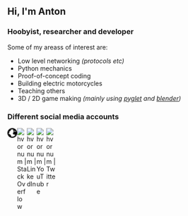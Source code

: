 ## Hi, I'm Anton

### Hoobyist, researcher and developer

Some of my areass of interest are:

 * Low level networking *(protocols etc)*
 * Python mechanics
 * Proof-of-concept coding
 * Building electric motorcycles
 * Teaching others
 * 3D / 2D game making *(mainly using [pyglet](https://github.com/pyglet/pyglet/) and [blender](https://www.blender.org/))*

### Different social media accounts

[<img align="left" alt="hvornum.se" width="22px" src="https://raw.githubusercontent.com/iconic/open-iconic/master/svg/globe.svg" />][website]
[<img align="left" alt="hvornum | StackOverflow" width="22px" src="https://cdn.jsdelivr.net/npm/simple-icons@3.4.0/icons/stackoverflow.svg" />][stackoverflow]
[<img align="left" alt="hvornum | LinkedIn" width="22px" src="https://cdn.jsdelivr.net/npm/simple-icons@v3/icons/linkedin.svg" />][linkedin]
[<img align="left" alt="hvornum | YouTube" width="22px" src="https://cdn.jsdelivr.net/npm/simple-icons@v3/icons/youtube.svg" />][youtube]
[<img align="left" alt="hvornum | Twitter" width="22px" src="https://cdn.jsdelivr.net/npm/simple-icons@v3/icons/twitter.svg" />][twitter]

[website]: https://hvornum.se
[twitter]: https://twitter.com/luke_binwalker
[youtube]: http://youtube.com/c/LordAntonHvornum
[linkedin]: https://linkedin.com/in/hvornum/
[stackoverflow]: https://stackoverflow.com/story/hvornum